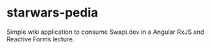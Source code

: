 # starwars-pedia
Simple wiki application to consume Swapi.dev in a Angular RxJS and Reactive Forms lecture.
